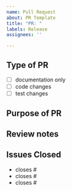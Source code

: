 ```yaml
---
name: Pull Request
about: PR Template
title: "PR: "
labels: Release
assignees: ''

---
```


## Type of PR

- [ ] documentation only
- [ ] code changes
- [ ] test changes

## Purpose of PR

## Review notes

## Issues Closed

- closes #<issue number>
- closes #<issue number>
- closes #<issue number>

